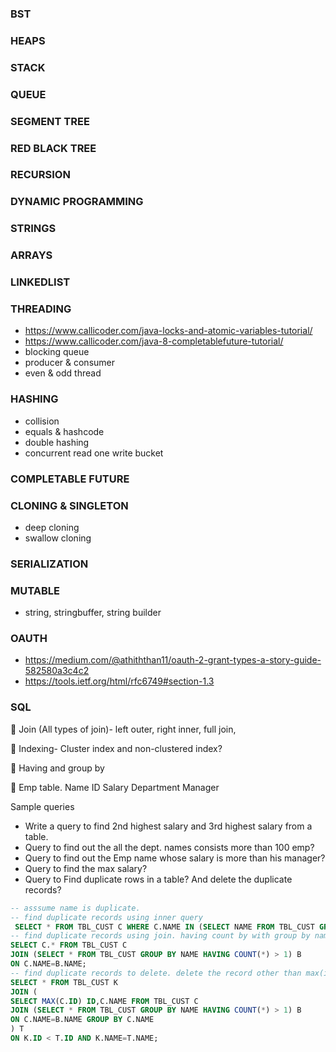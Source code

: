 ### BST
### HEAPS
### STACK
### QUEUE
### SEGMENT TREE
### RED BLACK TREE
### RECURSION
### DYNAMIC PROGRAMMING
### STRINGS
### ARRAYS
### LINKEDLIST
### THREADING
* https://www.callicoder.com/java-locks-and-atomic-variables-tutorial/
* https://www.callicoder.com/java-8-completablefuture-tutorial/
* blocking queue
* producer & consumer
* even & odd thread

### HASHING
* collision
* equals & hashcode
* double hashing
* concurrent read one write bucket

### COMPLETABLE FUTURE

### CLONING & SINGLETON
* deep cloning
* swallow cloning

### SERIALIZATION

### MUTABLE
* string, stringbuffer, string builder

### OAUTH
* https://medium.com/@athiththan11/oauth-2-grant-types-a-story-guide-582580a3c4c2
* https://tools.ietf.org/html/rfc6749#section-1.3

### SQL

	Join (All types of join)- left outer, right inner, full join, 

	Indexing- Cluster index and non-clustered index?

	Having and group by

	Emp table.
Name	ID	Salary	Department	Manager
				
				

Sample queries
* Write a query to find 2nd highest salary and 3rd highest salary from a table.
* Query to find out the all the dept. names consists more than 100 emp?
* Query to find out the Emp name whose salary is more than his manager?
* Query to find the max salary?
* Query to Find duplicate rows in a table? And delete the duplicate records?
```sql
-- asssume name is duplicate.
-- find duplicate records using inner query
 SELECT * FROM TBL_CUST C WHERE C.NAME IN (SELECT NAME FROM TBL_CUST GROUP BY NAME HAVING COUNT(*) > 1)
-- find duplicate records using join. having count by with group by name > 1
SELECT C.* FROM TBL_CUST C 
JOIN (SELECT * FROM TBL_CUST GROUP BY NAME HAVING COUNT(*) > 1) B
ON C.NAME=B.NAME;
-- find duplicate records to delete. delete the record other than max(id)
SELECT * FROM TBL_CUST K
JOIN (
SELECT MAX(C.ID) ID,C.NAME FROM TBL_CUST C 
JOIN (SELECT * FROM TBL_CUST GROUP BY NAME HAVING COUNT(*) > 1) B
ON C.NAME=B.NAME GROUP BY C.NAME
) T 
ON K.ID < T.ID AND K.NAME=T.NAME;
```

